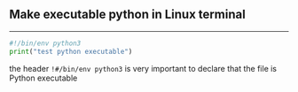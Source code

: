 ## Make executable python in Linux terminal

---

```python
#!/bin/env python3
print("test python executable")
```

the header  ```!#/bin/env python3``` is very important to declare that the file is Python executable